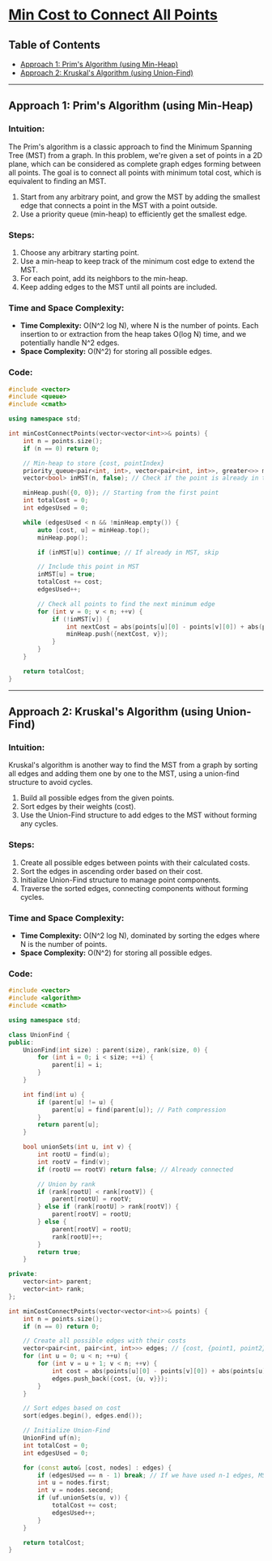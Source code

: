 # [Min Cost to Connect All Points](https://leetcode.com/problems/min-cost-to-connect-all-points/)

## Table of Contents
- [Approach 1: Prim's Algorithm (using Min-Heap)](#approach-1-prims-algorithm-using-min-heap)
- [Approach 2: Kruskal's Algorithm (using Union-Find)](#approach-2-kruskals-algorithm-using-union-find)

---

## Approach 1: Prim's Algorithm (using Min-Heap)

### Intuition:
The Prim's algorithm is a classic approach to find the Minimum Spanning Tree (MST) from a graph. In this problem, we're given a set of points in a 2D plane, which can be considered as complete graph edges forming between all points. The goal is to connect all points with minimum total cost, which is equivalent to finding an MST.

1. Start from any arbitrary point, and grow the MST by adding the smallest edge that connects a point in the MST with a point outside.
2. Use a priority queue (min-heap) to efficiently get the smallest edge.

### Steps:
1. Choose any arbitrary starting point.
2. Use a min-heap to keep track of the minimum cost edge to extend the MST.
3. For each point, add its neighbors to the min-heap.
4. Keep adding edges to the MST until all points are included.

### Time and Space Complexity:
- **Time Complexity:** O(N^2 log N), where N is the number of points. Each insertion to or extraction from the heap takes O(log N) time, and we potentially handle N^2 edges.
- **Space Complexity:** O(N^2) for storing all possible edges.

### Code:
```cpp
#include <vector>
#include <queue>
#include <cmath>

using namespace std;

int minCostConnectPoints(vector<vector<int>>& points) {
    int n = points.size();
    if (n == 0) return 0;

    // Min-heap to store {cost, pointIndex}
    priority_queue<pair<int, int>, vector<pair<int, int>>, greater<>> minHeap;
    vector<bool> inMST(n, false); // Check if the point is already in the MST

    minHeap.push({0, 0}); // Starting from the first point
    int totalCost = 0;
    int edgesUsed = 0;

    while (edgesUsed < n && !minHeap.empty()) {
        auto [cost, u] = minHeap.top();
        minHeap.pop();

        if (inMST[u]) continue; // If already in MST, skip

        // Include this point in MST
        inMST[u] = true;
        totalCost += cost;
        edgesUsed++;

        // Check all points to find the next minimum edge
        for (int v = 0; v < n; ++v) {
            if (!inMST[v]) {
                int nextCost = abs(points[u][0] - points[v][0]) + abs(points[u][1] - points[v][1]);
                minHeap.push({nextCost, v});
            }
        }
    }

    return totalCost;
}
```

---

## Approach 2: Kruskal's Algorithm (using Union-Find)

### Intuition:
Kruskal's algorithm is another way to find the MST from a graph by sorting all edges and adding them one by one to the MST, using a union-find structure to avoid cycles.

1. Build all possible edges from the given points.
2. Sort edges by their weights (cost).
3. Use the Union-Find structure to add edges to the MST without forming any cycles.

### Steps:
1. Create all possible edges between points with their calculated costs.
2. Sort the edges in ascending order based on their cost.
3. Initialize Union-Find structure to manage point components.
4. Traverse the sorted edges, connecting components without forming cycles.

### Time and Space Complexity:
- **Time Complexity:** O(N^2 log N), dominated by sorting the edges where N is the number of points.
- **Space Complexity:** O(N^2) for storing all possible edges.

### Code:
```cpp
#include <vector>
#include <algorithm>
#include <cmath>

using namespace std;

class UnionFind {
public:
    UnionFind(int size) : parent(size), rank(size, 0) {
        for (int i = 0; i < size; ++i) {
            parent[i] = i;
        }
    }

    int find(int u) {
        if (parent[u] != u) {
            parent[u] = find(parent[u]); // Path compression
        }
        return parent[u];
    }

    bool unionSets(int u, int v) {
        int rootU = find(u);
        int rootV = find(v);
        if (rootU == rootV) return false; // Already connected

        // Union by rank
        if (rank[rootU] < rank[rootV]) {
            parent[rootU] = rootV;
        } else if (rank[rootU] > rank[rootV]) {
            parent[rootV] = rootU;
        } else {
            parent[rootV] = rootU;
            rank[rootU]++;
        }
        return true;
    }

private:
    vector<int> parent;
    vector<int> rank;
};

int minCostConnectPoints(vector<vector<int>>& points) {
    int n = points.size();
    if (n == 0) return 0;

    // Create all possible edges with their costs
    vector<pair<int, pair<int, int>>> edges; // {cost, {point1, point2}}
    for (int u = 0; u < n; ++u) {
        for (int v = u + 1; v < n; ++v) {
            int cost = abs(points[u][0] - points[v][0]) + abs(points[u][1] - points[v][1]);
            edges.push_back({cost, {u, v}});
        }
    }

    // Sort edges based on cost
    sort(edges.begin(), edges.end());

    // Initialize Union-Find
    UnionFind uf(n);
    int totalCost = 0;
    int edgesUsed = 0;

    for (const auto& [cost, nodes] : edges) {
        if (edgesUsed == n - 1) break; // If we have used n-1 edges, MST is complete
        int u = nodes.first;
        int v = nodes.second;
        if (uf.unionSets(u, v)) {
            totalCost += cost;
            edgesUsed++;
        }
    }

    return totalCost;
}
```


